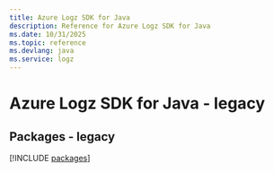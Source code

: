```yaml
---
title: Azure Logz SDK for Java
description: Reference for Azure Logz SDK for Java
ms.date: 10/31/2025
ms.topic: reference
ms.devlang: java
ms.service: logz
---
```

# Azure Logz SDK for Java - legacy
## Packages - legacy
[!INCLUDE [packages](logz-index.md)]
